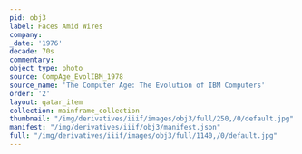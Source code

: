 ```yaml
---
pid: obj3
label: Faces Amid Wires
company:
_date: '1976'
decade: 70s
commentary:
object_type: photo
source: CompAge_EvolIBM_1978
source_name: 'The Computer Age: The Evolution of IBM Computers'
order: '2'
layout: qatar_item
collection: mainframe_collection
thumbnail: "/img/derivatives/iiif/images/obj3/full/250,/0/default.jpg"
manifest: "/img/derivatives/iiif/obj3/manifest.json"
full: "/img/derivatives/iiif/images/obj3/full/1140,/0/default.jpg"
---
```

